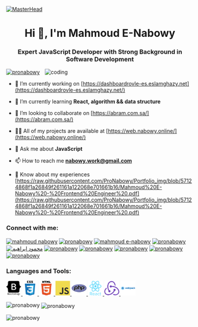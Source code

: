 [![MasterHead](https://cdn.dribbble.com/users/1162077/screenshots/3848914/programmer.gif)]([https://github.com/ProNabowy](https://cdn.dribbble.com/users/1162077/screenshots/3848914/programmer.gif))
<h1 align="center">Hi 👋, I'm Mahmoud E-Nabowy</h1>
<h3 align="center">Expert JavaScript Developer with Strong Background in Software Development</h3>
<img src"https://cdn.dribbble.com/users/1162077/screenshots/3848914/programmer.gif" align="right" alt="coding" width="400" >

<p align="left"> <a href="https://twitter.com/pronabowy" target="blank"><img src="https://img.shields.io/twitter/follow/pronabowy?logo=twitter&style=for-the-badge" alt="pronabowy" /></a> </p>

- 🔭 I’m currently working on [https://dashboardrovle-es.eslamghazy.net](https://dashboardrovle-es.eslamghazy.net/)

- 🌱 I’m currently learning **React, algorithm && data structure**

- 👯 I’m looking to collaborate on [https://abram.com.sa/](https://abram.com.sa/)

- 👨‍💻 All of my projects are available at [https://web.nabowy.online/](https://web.nabowy.online/)

- 💬 Ask me about **JavaScript**

- 📫 How to reach me **nabowy.work@gmail.com**

- 📄 Know about my experiences [https://raw.githubusercontent.com/ProNabowy/Portfolio_img/blob/57124868f1a26849f261161a122068e701661b16/Mahmoud%20E-Nabowy%20-%20Frontend%20Engineer%20.pdf](https://raw.githubusercontent.com/ProNabowy/Portfolio_img/blob/57124868f1a26849f261161a122068e701661b16/Mahmoud%20E-Nabowy%20-%20Frontend%20Engineer%20.pdf)

<h3 align="left">Connect with me:</h3>
<p align="left">
<a href="https://dev.to/mahmoud nabowy" target="blank"><img align="center" src="https://raw.githubusercontent.com/rahuldkjain/github-profile-readme-generator/master/src/images/icons/Social/devto.svg" alt="mahmoud nabowy" height="30" width="40" /></a>
<a href="https://twitter.com/pronabowy" target="blank"><img align="center" src="https://raw.githubusercontent.com/rahuldkjain/github-profile-readme-generator/master/src/images/icons/Social/twitter.svg" alt="pronabowy" height="30" width="40" /></a>
<a href="https://linkedin.com/in/mahmoud e-nabowy" target="blank"><img align="center" src="https://raw.githubusercontent.com/rahuldkjain/github-profile-readme-generator/master/src/images/icons/Social/linked-in-alt.svg" alt="mahmoud e-nabowy" height="30" width="40" /></a>
<a href="https://codesandbox.com/pronabowy" target="blank"><img align="center" src="https://raw.githubusercontent.com/rahuldkjain/github-profile-readme-generator/master/src/images/icons/Social/codesandbox.svg" alt="pronabowy" height="30" width="40" /></a>
<a href="https://fb.com/محمود ابراهيم" target="blank"><img align="center" src="https://raw.githubusercontent.com/rahuldkjain/github-profile-readme-generator/master/src/images/icons/Social/facebook.svg" alt="محمود ابراهيم" height="30" width="40" /></a>
<a href="https://www.youtube.com/c/pronabowy" target="blank"><img align="center" src="https://raw.githubusercontent.com/rahuldkjain/github-profile-readme-generator/master/src/images/icons/Social/youtube.svg" alt="pronabowy" height="30" width="40" /></a>
<a href="https://www.hackerrank.com/pronabowy" target="blank"><img align="center" src="https://raw.githubusercontent.com/rahuldkjain/github-profile-readme-generator/master/src/images/icons/Social/hackerrank.svg" alt="pronabowy" height="30" width="40" /></a>
<a href="https://www.leetcode.com/pronabowy" target="blank"><img align="center" src="https://raw.githubusercontent.com/rahuldkjain/github-profile-readme-generator/master/src/images/icons/Social/leet-code.svg" alt="pronabowy" height="30" width="40" /></a>
<a href="https://www.hackerearth.com/pronabowy" target="blank"><img align="center" src="https://raw.githubusercontent.com/rahuldkjain/github-profile-readme-generator/master/src/images/icons/Social/hackerearth.svg" alt="pronabowy" height="30" width="40" /></a>
<a href="https://discord.gg/pronabowy" target="blank"><img align="center" src="https://raw.githubusercontent.com/rahuldkjain/github-profile-readme-generator/master/src/images/icons/Social/discord.svg" alt="pronabowy" height="30" width="40" /></a>
</p>

<h3 align="left">Languages and Tools:</h3>
<p align="left"> <a href="https://getbootstrap.com" target="_blank" rel="noreferrer"> <img src="https://raw.githubusercontent.com/devicons/devicon/master/icons/bootstrap/bootstrap-plain-wordmark.svg" alt="bootstrap" width="40" height="40"/> </a> <a href="https://www.w3schools.com/css/" target="_blank" rel="noreferrer"> <img src="https://raw.githubusercontent.com/devicons/devicon/master/icons/css3/css3-original-wordmark.svg" alt="css3" width="40" height="40"/> </a> <a href="https://www.w3.org/html/" target="_blank" rel="noreferrer"> <img src="https://raw.githubusercontent.com/devicons/devicon/master/icons/html5/html5-original-wordmark.svg" alt="html5" width="40" height="40"/> </a> <a href="https://developer.mozilla.org/en-US/docs/Web/JavaScript" target="_blank" rel="noreferrer"> <img src="https://raw.githubusercontent.com/devicons/devicon/master/icons/javascript/javascript-original.svg" alt="javascript" width="40" height="40"/> </a> <a href="https://www.php.net" target="_blank" rel="noreferrer"> <img src="https://raw.githubusercontent.com/devicons/devicon/master/icons/php/php-original.svg" alt="php" width="40" height="40"/> </a> <a href="https://reactjs.org/" target="_blank" rel="noreferrer"> <img src="https://raw.githubusercontent.com/devicons/devicon/master/icons/react/react-original-wordmark.svg" alt="react" width="40" height="40"/> </a> <a href="https://redux.js.org" target="_blank" rel="noreferrer"> <img src="https://raw.githubusercontent.com/devicons/devicon/master/icons/redux/redux-original.svg" alt="redux" width="40" height="40"/> </a> <a href="https://webpack.js.org" target="_blank" rel="noreferrer"> <img src="https://raw.githubusercontent.com/devicons/devicon/d00d0969292a6569d45b06d3f350f463a0107b0d/icons/webpack/webpack-original-wordmark.svg" alt="webpack" width="40" height="40"/> </a> </p>

<p><img align="left" src="https://github-readme-stats.vercel.app/api/top-langs?username=pronabowy&show_icons=true&locale=en&layout=compact" alt="pronabowy" /></p>

<p>&nbsp;<img align="center" src="https://github-readme-stats.vercel.app/api?username=pronabowy&show_icons=true&locale=en" alt="pronabowy" /></p>

<p><img align="center" src="https://github-readme-streak-stats.herokuapp.com/?user=pronabowy&" alt="pronabowy" /></p>
